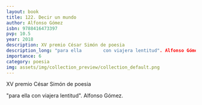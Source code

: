 ```yaml
---
layout: book
title: 122. Decir un mundo
author: Alfonso Gómez
isbn: 9788416473397
pvp: 10.5
year: 2018
description: XV premio César Simón de poesia
description_long: "para ella        con viajera lentitud". Alfonso Gómez.
importance: 6
category: poesia
img: assets/img/collection_preview/collection_default.png
---
```


XV premio César Simón de poesia

"para ella        con viajera lentitud". Alfonso Gómez.
